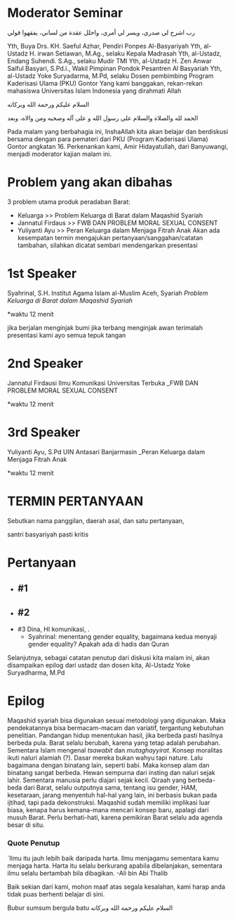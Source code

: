 # Moderator Seminar

رب اشرح لي صدري، ويسر لي أمري، واحلل عقدة من لساني، يفقهوا قولي

Yth, Buya Drs. KH. Saeful Azhar, Pendiri Ponpes Al-Basyariyah
Yth, al-Ustadz H. irwan Setiawan, M.Ag., selaku Kepala Madrasah
Yth, al-Ustadz, Endang Suhendi. S.Ag., selaku Mudir TMI
Yth, al-Ustadz H. Zen Anwar Saiful Basyari, S.Pd.i., Wakil Pimpinan Pondok Pesantren Al Basyariah
Yth, al-Ustadz Yoke Suryadarma, M.Pd, selaku Dosen pembimbing Program Kaderisasi Ulama (PKU) Gontor
Yang kami banggakan, rekan-rekan mahasiswa Universitas Islam Indonesia yang dirahmati Allah

السلام عليكم ورحمة الله وبركاته

الحمد لله والصلاة والسلام على رسول الله و على آله وصحبه ومن والاه، وبعد

Pada malam yang berbahagia ini, InshaAllah kita akan belajar dan berdiskusi bersama dengan para pemateri dari PKU (Program Kaderisasi Ulama) Gontor angkatan 16.
Perkenankan kami, Amir Hidayatullah, dari  Banyuwangi, menjadi moderator kajian malam ini. 

# Problem yang akan dibahas
3 problem utama produk peradaban Barat:
- Keluarga >> Problem Keluarga di Barat dalam Maqashid Syariah
- Jannatul Firdaus >> FWB DAN PROBLEM MORAL SEXUAL CONSENT
- Yuliyanti Ayu >> Peran Keluarga dalam Menjaga Fitrah Anak
Akan ada kesempatan termin mengajukan pertanyaan/sanggahan/catatan tambahan, silahkan dicatat sembari mendengarkan presentasi  

# 1st Speaker
Syahrinal, S.H.
Institut Agama Islam al-Muslim Aceh, Syariah
_Problem Keluarga di Barat dalam Maqashid Syariah_

*waktu 12 menit

jika berjalan menginjak bumi
jika terbang menginjak awan
terimalah presentasi kami
ayo semua tepuk tangan

# 2nd Speaker
Jannatul Firdausi
Ilmu Komunikasi Universitas Terbuka
_FWB DAN PROBLEM MORAL SEXUAL CONSENT

*waktu 12 menit

# 3rd Speaker
Yuliyanti Ayu, S.Pd
UIN Antasari Banjarmasin
_Peran Keluarga dalam Menjaga Fitrah Anak

*waktu 12 menit

# TERMIN PERTANYAAN
Sebutkan nama panggilan, daerah asal, dan satu pertanyaan,


santri basyariyah pasti kritis

# Pertanyaan
- #1 
	- 
- #2 
	- 
- #3 Dina, HI komunikasi, .
	- Syahrinal: menentang gender equality, bagaimana kedua menyaji gender equality? Apakah ada di hadis dan Quran

Selanjutnya, sebagai catatan penutup dari diskusi kita malam ini, akan disampaikan epilog dari ustadz dan dosen kita, Al-Ustadz Yoke Suryadharma, M.Pd

# Epilog
Maqashid syariah bisa digunakan sesuai metodologi yang digunakan. Maka pendekatannya bisa bermacam-macam dan variatif, tergantung kebutuhan penelitian. 
Pandangan hidup menentukan hasil, jika berbeda pasti hasilnya berbeda pula. Barat selalu berubah, karena yang tetap adalah perubahan. Sementara Islam mengenal *tsawabit* dan *mutaghayyirat*.
Konsep moralitas ikuti naluri alamiah (?). Dasar mereka bukan wahyu tapi nature. Lalu bagaimana dengan binatang lain, seperti babi. Maka konsep alam dan binatang sangat berbeda. Hewan sempurna dari insting dan naluri sejak lahir. Sementara manusia perlu diajari sejak kecil.
Qiraah yang berbeda-beda dari Barat, selalu outputnya sama, tentang isu gender, HAM, kesetaraan, jarang menyentuh hal-hal yang lain, ini berbasis bukan pada ijtihad, tapi pada dekonstruksi.
Maqashid sudah memiliki implikasi luar biasa, kenapa harus kemana-mana mencari konsep baru, apalagi dari musuh Barat. Perlu berhati-hati, karena pemikiran Barat selalu ada agenda besar di situ. 

### Quote Penutup
`Ilmu itu jauh lebih baik daripada harta. Ilmu menjagamu sementara kamu menjaga harta. Harta itu selalu berkurang apabila dibelanjakan, sementara ilmu selalu bertambah bila dibagikan. -Ali bin Abi Thalib

Baik sekian dari kami, mohon maaf atas segala kesalahan, kami harap anda tidak puas berhenti belajar di sini.

Bubur sumsum bergula batu
 السلام عليكم ورحمة الله وبركاته
